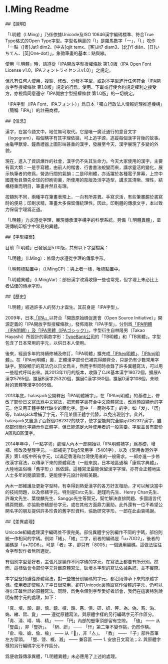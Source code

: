 # I.Ming Readme

##【說明】

「I.明體（I.Ming）」乃係依據Unicode及ISO 10646漢字編碼標準、符合True Type格式的Open Type字型。字型名稱裏的「I」是羅馬數字「一」，「I.」唸作「一點（[粵]Jat1 dim2、[中古]qjit temx、[客]Jit7 diam3、[北]Yī diǎn、[日]いちてん、[英]One-dot）」，象徵筆畫的基本：點與線。

使用「I.明體」時，請遵從「IPA開放字型授權條款 第1.0版（IPA Open Font License v1.0，IPAフォントライセンスv1.0）」之規定。

但凡有任何人使用、複製、修改、分發本字型，或對本字型進行任何符合「IPA開放字型授權條款 第1.0版」規定的行爲，使用、下載或行使合約規定權利之接受方，亦視爲同意遵守「IPA開放字型授權條款 第1.0版」的一切規定。

「IPA字型（IPA Font，IPAフォント）」爲日本「獨立行政法人情報処理推進機構」（簡稱「IPA」）的註冊商標。

##【信念】

漢字，在當今語文中，地位無可取代。它是唯一廣泛通行的意音文字（logogram），每個構字有其字理依據，可上追字源，追蹤每個漢字背後的故事。由龜甲獸骨、鐘鼎禮器上圖形味甚重的漢字，發展至今天，漢字展現了多變的外貌。

現在，進入了資訊爆炸的社會，漢字仍不失其生命力。今天大家使用的漢字，主要有兩大類：一是手寫體，由前人的楷書、行書書法蛻變而來，講求靈活的變化，展示執筆者的修爲，營造行間的氣韻；二是印刷體，亦活躍於各種電子屏幕，上宗中國蓬勃且領先全球的印刷術裏，所使用的彫版及活字造型，講求其清晰、理性，結構穩重而明目，筆畫井然且有理。

按類別不同，兩種字在筆畫表現上，一向有所差異。手寫求活，有些筆畫趨於書寫時的便易；印刷求精，筆畫大多保留傳統理性。因此，印刷體的傳承文字，本以致力保留字理爲正道。

「I.明體」力求遵從字理，展現傳承漢字構字的科學系統。另備「I.明體異體」，呈現傳統印版字中常見的異體。

##【字型檔案】

目前「I.明體」已發展至5.00版，共有以下字型檔案：

「I.明體」（I.Ming）：修錄力求遵從字理的傳承字形。

「I.明體標點置中」（I.MingCP）：與上者一樣，唯標點置中。

「I.明體異體」（I.MingVar）：部份漢字改爲收錄一些也常見，但字理上未必比上者佔優的傳承字形。

##【歷史】

「I.明體」經過許多人的努力才誕生。其前身是「IPA字型」。

2009年，日本<a href="http://www.ipa.go.jp/">「IPA」</a>以符合「開放原始碼促進會（Open Source Initiative）」開源定義的「IPA開放字型授權條款」，發佈兩款「IPA字型」，分別爲<a href="http://ipafont.ipa.go.jp/old/ipafont/download.html">「IPA明體（IPA明朝）」及「IPA黑體（IPAゴシック）」</a>。字型衍生自林隆男（Takao Hayashi）所設計的兩款字形：<a href="https://www.typebank.co.jp/">TypeBank公司</a>的「TB明體」和「TB黑體」。字型包含了日本常用的字元，以供日本人使用。

後來，經過多年的持續修補及修訂，「IPA明體」擴充成<a href="http://ipafont.ipa.go.jp/">「IPAex明體」</a>、<a href="http://mojikiban.ipa.go.jp/">「IPAmj明體」</a>。在「IPAmj明體」裏，正體漢字部份已補完得頗齊全，只是仍有少數常用字缺字。預設顯示的寫法仍以日文爲主，然而字型同時收錄了許多異體寫法，可以用一些程式呼叫出來。其2013年11月的版本，收錄了CJK基本漢字18072個，擴展A漢字5765個，擴展B漢字25320個，擴展C漢字380個，擴展D漢字108個，未映射的異體等漢字9065個。

2013年底，halasjack公開釋出「IPA明體補字」，在「IPAmj明體」的基礎上，修改了部份日文寫法爲中文寫法，把異體字裏符合中文原體寫法，改爲預設顯示的字元。他又用正體字替代缺少的簡化字。當中「一簡對多正」的字，如「发」、「历」等，halasjack增補了字元，不用某個正體字代替，以免出現別字。此外，halasjack又自造了百餘個GB2312的缺字，使字型能夠完全顯示GB2312漢字，雖然部份簡化字顯示作正體字，但已能滿足大陸使用者的一般需要。字型並含有部份A區和B區漢字。

2014年年中，「一點字坊」處理人內木一郎開始以「IPA明體補字」爲基礎，增補、修改及整理字元。一郎補完了Big5常用字（5401字），以及《常用香港外字表》第1.4版中所有字元，以滿足香港和台灣使用者的一般需求。一郎亦進一步修改漢字寫法，以傳承下來的原體寫法（一般來說，日本地區通稱「康熙字典體」，大陸地區俗稱「舊字形」）爲依歸。這種寫法最能保留漢字字理，亦符合正體地區人士多年的閱讀習慣，更能使字元設計得較美觀。

內木一郎維護及更新字型時，有幸得到熱愛漢字的各方好友相助，才可以解決當中的技術問題，以及修繕字元。特別是Extc先生、趙瑾昀先生、Henry Chan先生、許瀚文先生、葉俊麟先生、Sanggo先生等賢兄，幫忙解決直排問題、多國語言代碼頁問題，亦協助修繕部份字元，或在其他方面鼎力襄助。此外還有一位不希望公開名字的朋友提供許多珍貴的舊字形資料，協助研究字形。一郎在此由衷鳴謝。

##【差異處理】

Unicode組織處理漢字編碼並不很完美。部份異體字分別編作不同的字碼，部份則統一作相同的字碼。例如「緒」、「緖」二字，前者的編碼是「u+7DD2」，後者的編碼是「u+7DD6」。可是「者」字，卻只有「8005」一個通用編碼。這做法往往令字型製作者無所適從。

有個別字型愛好者，主張凡是編作不同字碼的字元，在寫法上都要有所分別。然而，這樣做會令部份字元背離原體寫法，破壞本字型的寫法依據系統，並不實際。

本字型堅持遵從原體寫法，對一些被分別編碼的字元，都沿用傳承下來的原體字樣。使用者即使輸入了平日很常用，卻在Unicode裏預設寫作俗體的字元，仍可以得出正確無誤的原體寫法。同時，爲免令個別字型愛好者誤會，我們在這裏特別說明有關字元的處理，如下：

「真、填、顛、巔、慎、鎮、槙、鷏、惪、俱、研、妍、笄、為、偽、蒍、溈、媯、緖、熙、夐」 —— 遵從原體寫法，與原體字樣的另行編碼字元不作區分。
「靑、淸、晴、靖、精」 —— 「円」內部的豎筆頂部留有空隙。
「値」 —— 从「豎曲」，非「豎折」。
「豣、詽」 —— 「幵」第二筆不變作挑，仍然作橫。
「兪、喩、婾、偸、楡」 —— 从「𠓛」，非「亼」。
「教」 —— 「子」部件首筆左方穿頭。
「墍、曁、槪、漑」 —— 
兼容區 —— 1. 安放日文寫法；2. 與原體字樣的另行編碼字元不作區分。

爲便收錄傳承異體，「I.明體異體」未必應用了上述的處理。
